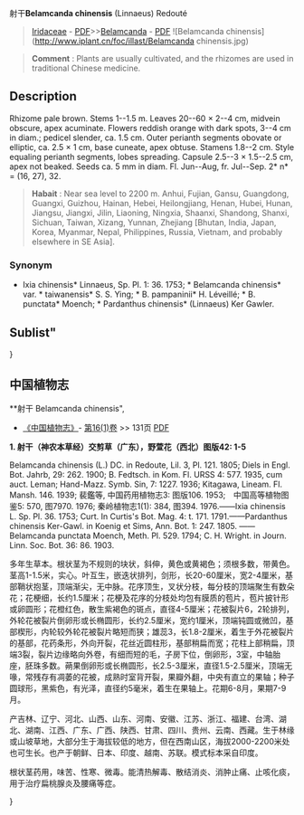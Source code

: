 射干**Belamcanda chinensis** (Linnaeus) Redouté

> [Iridaceae](http://www.iplant.cn/info/Iridaceae?t=foc) - [PDF](http://www.iplant.cn/foc/pdf/Iridaceae.pdf)>>[Belamcanda](http://www.iplant.cn/info/Belamcanda?t=foc) - [PDF](http://www.iplant.cn/foc/pdf/Belamcanda.pdf)
![Belamcanda chinensis](http://www.iplant.cn/foc/illast/Belamcanda chinensis.jpg)


> **Comment** : 
> Plants are usually cultivated, and the rhizomes are used in traditional Chinese medicine.

## Description

Rhizome pale brown. Stems 1--1.5 m. Leaves 20--60 × 2--4 cm, midvein obscure, apex acuminate. Flowers reddish orange with dark spots, 3--4 cm in diam.; pedicel slender, ca. 1.5 cm. Outer perianth segments obovate or elliptic, ca. 2.5 × 1 cm, base cuneate, apex obtuse. Stamens 1.8--2 cm. Style equaling perianth segments, lobes spreading. Capsule 2.5--3 × 1.5--2.5 cm, apex not beaked. Seeds ca. 5 mm in diam. Fl. Jun--Aug, fr. Jul--Sep. 2* n* = (16, 27), 32.


> **Habait** : 
> Near sea level to 2200 m. Anhui, Fujian, Gansu, Guangdong, Guangxi, Guizhou, Hainan, Hebei, Heilongjiang, Henan, Hubei, Hunan, Jiangsu, Jiangxi, Jilin, Liaoning, Ningxia, Shaanxi, Shandong, Shanxi, Sichuan, Taiwan, Xizang, Yunnan, Zhejiang [Bhutan, India, Japan, Korea, Myanmar, Nepal, Philippines, Russia, Vietnam, and probably elsewhere in SE Asia].

### Synonym
* Ixia chinensis* Linnaeus, Sp. Pl. 1: 36. 1753; * Belamcanda chinensis* var. * taiwanensis* S. S. Ying; * B. pampaninii* H. Léveillé; * B. punctata* Moench; * Pardanthus chinensis* (Linnaeus) Ker Gawler.

## Sublist"
}
## 中国植物志



**射干 Belamcanda chinensis",



* [《中国植物志》](http://www.iplant.cn/frps)- [第16(1)卷](http://www.iplant.cn/frps/vol/16(1)) >> 131页 [PDF](http://www.iplant.cn/frps/pdf/16(1)/131.pdf)


**1. 射干（神农本草经）交剪草（广东），野萱花（西北）图版42: 1-5**

Belamcanda chinensis (L.) DC. in Redoute, Lil. 3, Pl. 121. 1805; Diels in Engl. Bot. Jahrb, 29: 262. 1900; B. Fedtsch. in Kom. Fl. URSS 4: 577. 1935, cum auct. Leman; Hand-Mazz. Symb. Sin, 7: 1227. 1936; Kitagawa, Lineam. Fl. Mansh. 146. 1939; 裴鑑等, 中国药用植物志3: 图版106. 1953;　中国高等植物图鉴5: 570, 图7970. 1976; 秦岭植物志1(1): 384, 图394. 1976.——Ixia chinensis L. Sp. Pl. 36. 1753; Curt. In Curtis's Bot. Mag. 4: t. 171. 1791.——Pardanthus chinensis Ker-Gawl. in Koenig et Sims, Ann. Bot. 1: 247. 1805. ——Belamcanda punctata Moench, Meth. Pl. 529. 1794; C. H. Wright. in Journ. Linn. Soc. Bot. 36: 86. 1903.

多年生草本。根状茎为不规则的块状，斜伸，黄色或黄褐色；须根多数，带黄色。茎高1-1.5米，实心。叶互生，嵌迭状排列，剑形，长20-60厘米，宽2-4厘米，基部鞘状抱茎，顶端渐尖，无中脉。花序顶生，叉状分枝，每分枝的顶端聚生有数朵花；花梗细，长约1.5厘米；花梗及花序的分枝处均包有膜质的苞片，苞片披针形或卵圆形；花橙红色，散生紫褐色的斑点，直径4-5厘米；花被裂片6，2轮排列，外轮花被裂片倒卵形或长椭圆形，长约2.5厘米，宽约1厘米，顶端钝圆或微凹，基部楔形，内轮较外轮花被裂片略短而狭；雄蕊3，长1.8-2厘米，着生于外花被裂片的基部，花药条形，外向开裂，花丝近圆柱形，基部稍扁而宽；花柱上部稍扁，顶端3裂，裂片边缘略向外卷，有细而短的毛，子房下位，倒卵形，3室，中轴胎座，胚珠多数。蒴果倒卵形或长椭圆形，长2.5-3厘米，直径1.5-2.5厘米，顶端无喙，常残存有凋萎的花被，成熟时室背开裂，果瓣外翻，中央有直立的果轴；种子圆球形，黑紫色，有光泽，直径约5毫米，着生在果轴上。花期6-8月，果期7-9月。

产吉林、辽宁、河北、山西、山东、河南、安徽、江苏、浙江、福建、台湾、湖北、湖南、江西、广东、广西、陕西、甘肃、四川、贵州、云南、西藏。生于林缘或山坡草地，大部分生于海拔较低的地方，但在西南山区，海拔2000-2200米处也可生长。也产于朝鲜、日本、印度、越南、苏联。模式标本采自印度。

根状茎药用，味苦、性寒、微毒。能清热解毒、散结消炎、消肿止痛、止咳化痰，用于治疗扁桃腺炎及腰痛等症。



}